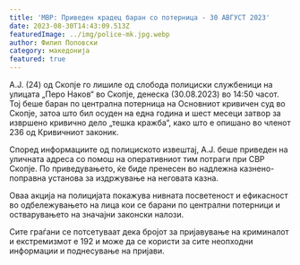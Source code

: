 ```yaml
---
title: 'МВР: Приведен крадец баран со потерница - 30 АВГУСТ 2023'
date: 2023-08-30T14:43:09.513Z
featuredImage: ../img/police-mk.jpg.webp
author: Филип Поповски
category: македонија
featured: true
---
```

А.Ј. (24) од Скопје го лишиле од слобода полициски службеници на улицата „Перо Наков“ во Скопје, денеска (30.08.2023) во 14:50 часот. Тој беше баран по централна потерница на Основниот кривичен суд во Скопје, затоа што бил осуден на една година и шест месеци затвор за извршено кривично дело „тешка кражба“, како што е опишано во членот 236 од Кривичниот законик.

Според информациите од полициското извештај, А.Ј. беше приведен на уличната адреса со помош на оперативниот тим потраги при СВР Скопје. По приведувањето, ќе биде пренесен во надлежна казнено-поправна установа за издржување на неговата казна.

Оваа акција на полицијата покажува нивната посветеност и ефикасност во одбележувањето на лица кои се барани по централни потерници и остварувањето на значајни законски налози.

Сите граѓани се потсетуваат дека бројот за пријавување на криминалот и екстремизмот е 192 и може да се користи за сите неопходни информации и поднесување на пријави.
